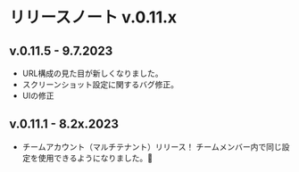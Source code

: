 # リリースノート v.0.11.x

<!--
# 🔖 リリースノート v.0.11.x
-->

## v.0.11.5 - 9.7.2023

* URL構成の見た目が新しくなりました。
* スクリーンショット設定に関するバグ修正。
* UIの修正

## v.0.11.1 - 8.2x.2023

* チームアカウント（マルチテナント）リリース！ チームメンバー内で同じ設定を使用できるようになりました。:tada:
